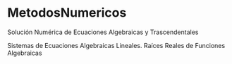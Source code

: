 # MetodosNumericos
Solución Numérica de Ecuaciones Algebraicas y Trascendentales

Sistemas de Ecuaciones Algebraicas Lineales. Raíces Reales de Funciones Algebraicas
